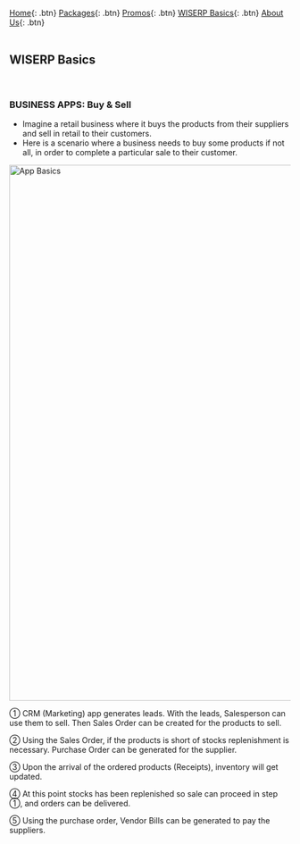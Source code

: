 [Home](https://wiserp-ph.github.io/wiserp){: .btn}
[Packages](https://wiserp-ph.github.io/wiserp/packages){: .btn}
[Promos](https://wiserp-ph.github.io/wiserp/promos){: .btn}
[WISERP Basics](https://wiserp-ph.github.io/wiserp/wiserp_basics){: .btn}
[About Us](https://wiserp-ph.github.io/wiserp/about){: .btn}
<br/>
<br/>

## WISERP Basics 
<br/>


### **BUSINESS APPS: Buy & Sell**

- Imagine a retail business where it buys the products from their suppliers and sell in retail to their customers.
- Here is a scenario where a business needs to buy some products if not all, in order to complete a particular sale to their customer.

<img src="https://raw.githubusercontent.com/WISERP-PH/wiserp/gh-pages/images/buy_n_sell.png" alt="App Basics" width="960">

①  CRM (Marketing) app generates leads. With the leads, Salesperson can use them to sell. Then Sales Order can be created for the products to sell. 

②  Using the Sales Order, if the products is short of stocks replenishment is necessary. Purchase Order can be generated for the supplier. 

③  Upon the arrival of the ordered products (Receipts), inventory will get updated. 

④  At this point stocks has been replenished so sale can proceed in step ①, and orders can be delivered.

⑤  Using the purchase order, Vendor Bills can be generated to pay the suppliers. 
